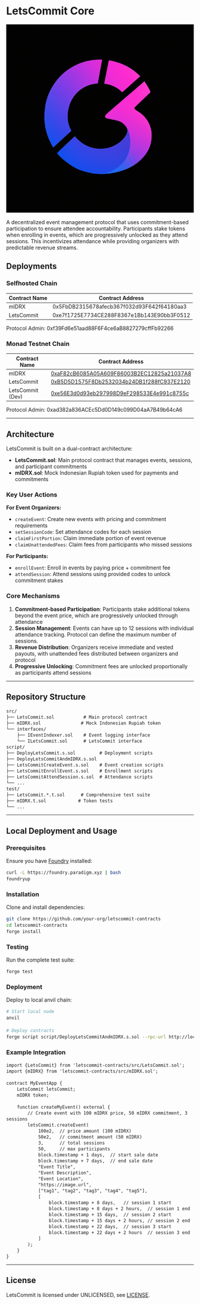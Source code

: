 # LetsCommit Core

![./images/letscommit.webp](./images/letscommit.webp)

A decentralized event management protocol that uses commitment-based participation to ensure attendee accountability. Participants stake tokens when enrolling in events, which are progressively unlocked as they attend sessions. This incentivizes attendance while providing organizers with predictable revenue streams.

## Deployments

### Selfhosted Chain

| Contract Name |  Contract Address |
| --- | --- |
| mIDRX | 0x5FbDB2315678afecb367f032d93F642f64180aa3 |
| LetsCommit | 0xe7f1725E7734CE288F8367e1Bb143E90bb3F0512 | 

Protocol Admin: 0xf39Fd6e51aad88F6F4ce6aB8827279cffFb92266

### Monad Testnet Chain

| Contract Name |  Contract Address |
| --- | --- |
| mIDRX | [0xaF82cB6085A05A609F86003B2EC12825a21037A8](https://testnet.monadexplorer.com/address/0xaF82cB6085A05A609F86003B2EC12825a21037A8) |
| LetsCommit | [0xB5D5D1575F8Db2532034b24DB1f288fC937E2120](https://testnet.monadexplorer.com/address/0xB5D5D1575F8Db2532034b24DB1f288fC937E2120) | 
| LetsCommit (Dev) | [0xe56E3d0d93eb297998D9eF298533E4e991c8755c](https://testnet.monadexplorer.com/address/0xe56E3d0d93eb297998D9eF298533E4e991c8755c) | 

Protocol Admin: 0xad382a836ACEc5Dd0D149c099D04aA7B49b64cA6

---

## Architecture

LetsCommit is built on a dual-contract architecture:

- **LetsCommit.sol**: Main protocol contract that manages events, sessions, and participant commitments
- **mIDRX.sol**: Mock Indonesian Rupiah token used for payments and commitments

### Key User Actions

**For Event Organizers:**
- `createEvent`: Create new events with pricing and commitment requirements
- `setSessionCode`: Set attendance codes for each session
- `claimFirstPortion`: Claim immediate portion of event revenue
- `claimUnattendedFees`: Claim fees from participants who missed sessions

**For Participants:**
- `enrollEvent`: Enroll in events by paying price + commitment fee
- `attendSession`: Attend sessions using provided codes to unlock commitment stakes

### Core Mechanisms

1. **Commitment-based Participation**: Participants stake additional tokens beyond the event price, which are progressively unlocked through attendance
2. **Session Management**: Events can have up to 12 sessions with individual attendance tracking. Protocol can define the maximum number of sessions.
3. **Revenue Distribution**: Organizers receive immediate and vested payouts, with unattended fees distributed between organizers and protocol
4. **Progressive Unlocking**: Commitment fees are unlocked proportionally as participants attend sessions

---

## Repository Structure

```
src/
├── LetsCommit.sol           # Main protocol contract
├── mIDRX.sol               # Mock Indonesian Rupiah token
└── interfaces/
    ├── IEventIndexer.sol    # Event logging interface
    └── ILetsCommit.sol      # LetsCommit interface
script/
├── DeployLetsCommit.s.sol         # Deployment scripts
├── DeployLetsCommitAndmIDRX.s.sol
├── LetsCommitCreateEvent.s.sol    # Event creation scripts
├── LetsCommitEnrollEvent.s.sol    # Enrollment scripts
├── LetsCommitAttendSession.s.sol  # Attendance scripts
└── ...
test/
├── LetsCommit.*.t.sol      # Comprehensive test suite
├── mIDRX.t.sol            # Token tests
└── ...
```

---

## Local Deployment and Usage

### Prerequisites

Ensure you have [Foundry](https://getfoundry.sh/) installed:

```sh
curl -L https://foundry.paradigm.xyz | bash
foundryup
```

### Installation

Clone and install dependencies:

```sh
git clone https://github.com/your-org/letscommit-contracts
cd letscommit-contracts
forge install
```

### Testing

Run the complete test suite:

```sh
forge test
```

### Deployment

Deploy to local anvil chain:

```sh
# Start local node
anvil

# Deploy contracts
forge script script/DeployLetsCommitAndmIDRX.s.sol --rpc-url http://localhost:8545 --account <account_name> --broadcast
```

### Example Integration

```solidity
import {LetsCommit} from 'letscommit-contracts/src/LetsCommit.sol';
import {mIDRX} from 'letscommit-contracts/src/mIDRX.sol';

contract MyEventApp {
    LetsCommit letsCommit;
    mIDRX token;

    function createMyEvent() external {
        // Create event with 100 mIDRX price, 50 mIDRX commitment, 3 sessions
        letsCommit.createEvent(
            100e2,  // price amount (100 mIDRX)
            50e2,   // commitment amount (50 mIDRX)
            3,      // total sessions
            50,     // max participants
            block.timestamp + 1 days,  // start sale date
            block.timestamp + 7 days,  // end sale date
            "Event Title",
            "Event Description",
            "Event Location",
            "https://image.url",
            ["tag1", "tag2", "tag3", "tag4", "tag5"],
            [
                block.timestamp + 8 days,   // session 1 start
                block.timestamp + 8 days + 2 hours,  // session 1 end
                block.timestamp + 15 days,  // session 2 start
                block.timestamp + 15 days + 2 hours, // session 2 end
                block.timestamp + 22 days,  // session 3 start
                block.timestamp + 22 days + 2 hours  // session 3 end
            ]
        );
    }
}
```

---

## License

LetsCommit is licensed under UNLICENSED, see [LICENSE](./LICENSE).
